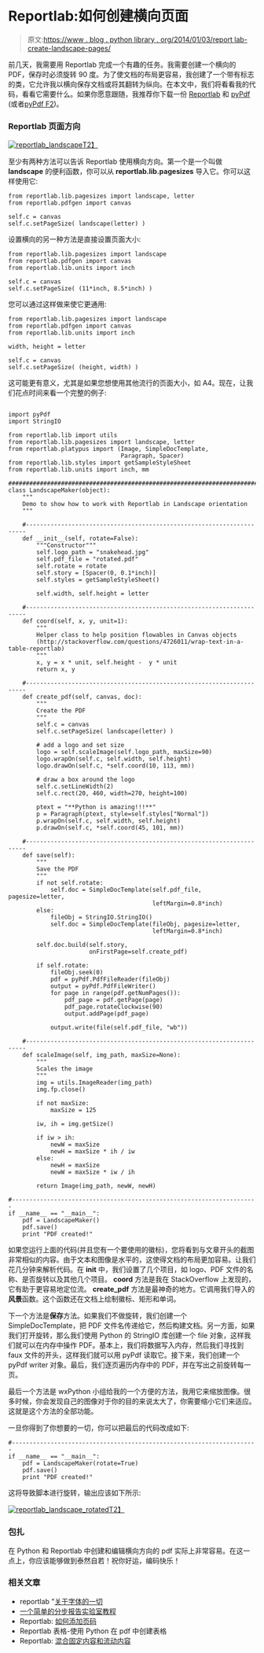 # Reportlab:如何创建横向页面

> 原文:[https://www . blog . python library . org/2014/01/03/report lab-create-landscape-pages/](https://www.blog.pythonlibrary.org/2014/01/03/reportlab-create-landscape-pages/)

前几天，我需要用 Reportlab 完成一个有趣的任务。我需要创建一个横向的 PDF，保存时必须旋转 90 度。为了使文档的布局更容易，我创建了一个带有标志的类，它允许我以横向保存文档或将其翻转为纵向。在本文中，我们将看看我的代码，看看它需要什么。如果你愿意跟随，我推荐你下载一份 [Reportlab](http://www.reportlab.com/) 和 [pyPdf](http://pybrary.net/pyPdf/) (或者[pyPdf F2](https://github.com/mstamy2/PyPDF2))。

### Reportlab 页面方向

[![reportlab_landscape](../Images/2850dd2f5a348328ca07f779628ae533.png)T2】](https://www.blog.pythonlibrary.org/wp-content/uploads/2014/01/reportlab_landscape.png)

至少有两种方法可以告诉 Reportlab 使用横向方向。第一个是一个叫做 **landscape** 的便利函数，你可以从 **reportlab.lib.pagesizes** 导入它。你可以这样使用它:

```
from reportlab.lib.pagesizes import landscape, letter
from reportlab.pdfgen import canvas

self.c = canvas
self.c.setPageSize( landscape(letter) )

```

设置横向的另一种方法是直接设置页面大小:

```
from reportlab.lib.pagesizes import landscape
from reportlab.pdfgen import canvas
from reportlab.lib.units import inch

self.c = canvas
self.c.setPageSize( (11*inch, 8.5*inch) )

```

您可以通过这样做来使它更通用:

```
from reportlab.lib.pagesizes import landscape
from reportlab.pdfgen import canvas
from reportlab.lib.units import inch

width, height = letter

self.c = canvas
self.c.setPageSize( (height, width) )

```

这可能更有意义，尤其是如果您想使用其他流行的页面大小，如 A4。现在，让我们花点时间来看一个完整的例子:

```

import pyPdf
import StringIO

from reportlab.lib import utils
from reportlab.lib.pagesizes import landscape, letter
from reportlab.platypus import (Image, SimpleDocTemplate, 
                                Paragraph, Spacer)
from reportlab.lib.styles import getSampleStyleSheet
from reportlab.lib.units import inch, mm

########################################################################
class LandscapeMaker(object):
    """
    Demo to show how to work with Reportlab in Landscape orientation
    """

    #----------------------------------------------------------------------
    def __init__(self, rotate=False):
        """Constructor"""
        self.logo_path = "snakehead.jpg"
        self.pdf_file = "rotated.pdf"
        self.rotate = rotate
        self.story = [Spacer(0, 0.1*inch)]
        self.styles = getSampleStyleSheet()

        self.width, self.height = letter

    #----------------------------------------------------------------------
    def coord(self, x, y, unit=1):
        """
        Helper class to help position flowables in Canvas objects
        (http://stackoverflow.com/questions/4726011/wrap-text-in-a-table-reportlab)
        """
        x, y = x * unit, self.height -  y * unit
        return x, y

    #----------------------------------------------------------------------
    def create_pdf(self, canvas, doc):
        """
        Create the PDF
        """
        self.c = canvas
        self.c.setPageSize( landscape(letter) )

        # add a logo and set size
        logo = self.scaleImage(self.logo_path, maxSize=90)
        logo.wrapOn(self.c, self.width, self.height)
        logo.drawOn(self.c, *self.coord(10, 113, mm))

        # draw a box around the logo
        self.c.setLineWidth(2)
        self.c.rect(20, 460, width=270, height=100)

        ptext = "**Python is amazing!!!**"
        p = Paragraph(ptext, style=self.styles["Normal"])
        p.wrapOn(self.c, self.width, self.height)
        p.drawOn(self.c, *self.coord(45, 101, mm))

    #----------------------------------------------------------------------
    def save(self):
        """
        Save the PDF
        """
        if not self.rotate:
            self.doc = SimpleDocTemplate(self.pdf_file, pagesize=letter,
                                         leftMargin=0.8*inch)
        else:
            fileObj = StringIO.StringIO()
            self.doc = SimpleDocTemplate(fileObj, pagesize=letter,
                                         leftMargin=0.8*inch)

        self.doc.build(self.story, 
                       onFirstPage=self.create_pdf)

        if self.rotate:
            fileObj.seek(0)
            pdf = pyPdf.PdfFileReader(fileObj)
            output = pyPdf.PdfFileWriter()
            for page in range(pdf.getNumPages()):
                pdf_page = pdf.getPage(page)
                pdf_page.rotateClockwise(90)
                output.addPage(pdf_page)

            output.write(file(self.pdf_file, "wb"))

    #----------------------------------------------------------------------
    def scaleImage(self, img_path, maxSize=None):
        """
        Scales the image
        """
        img = utils.ImageReader(img_path)
        img.fp.close()

        if not maxSize:
            maxSize = 125

        iw, ih = img.getSize()

        if iw > ih:
            newW = maxSize
            newH = maxSize * ih / iw
        else:
            newH = maxSize
            newW = maxSize * iw / ih

        return Image(img_path, newW, newH)

#----------------------------------------------------------------------
if __name__ == "__main__":
    pdf = LandscapeMaker()
    pdf.save()
    print "PDF created!"

```

如果您运行上面的代码(并且您有一个要使用的徽标)，您将看到与文章开头的截图非常相似的内容。由于文本和图像是水平的，这使得文档的布局更加容易。让我们花几分钟来解析代码。在 **init** 中，我们设置了几个项目，如 logo、PDF 文件的名称、是否旋转以及其他几个项目。 **coord** 方法是我在 StackOverflow 上发现的，它有助于更容易地定位流。 **create_pdf** 方法是最神奇的地方。它调用我们导入的**风景**函数。这个函数还在文档上绘制徽标、矩形和单词。

下一个方法是**保存**方法。如果我们不做旋转，我们创建一个 SimpleDocTemplate，把 PDF 文件名传递给它，然后构建文档。另一方面，如果我们打开旋转，那么我们使用 Python 的 StringIO 库创建一个 file 对象，这样我们就可以在内存中操作 PDF。基本上，我们将数据写入内存，然后我们寻找到 faux 文件的开头，这样我们就可以用 pyPdf 读取它。接下来，我们创建一个 pyPdf writer 对象。最后，我们逐页遍历内存中的 PDF，并在写出之前旋转每一页。

最后一个方法是 wxPython 小组给我的一个方便的方法，我用它来缩放图像。很多时候，你会发现自己的图像对于你的目的来说太大了，你需要缩小它们来适应。这就是这个方法的全部功能。

一旦你得到了你想要的一切，你可以把最后的代码改成如下:

```
#----------------------------------------------------------------------
if __name__ == "__main__":
    pdf = LandscapeMaker(rotate=True)
    pdf.save()
    print "PDF created!"

```

这将导致脚本进行旋转，输出应该如下所示:

[![reportlab_landscape_rotated](../Images/c9b115b50563aee59861002bf186c09a.png)T2】](https://www.blog.pythonlibrary.org/wp-content/uploads/2014/01/reportlab_landscape_rotated.png)

### 包扎

在 Python 和 Reportlab 中创建和编辑横向方向的 pdf 实际上非常容易。在这一点上，你应该能够做到泰然自若！祝你好运，编码快乐！

### 相关文章

*   reportlab "[关于字体的一切](https://www.blog.pythonlibrary.org/2013/07/19/reportlab-all-about-fonts/)
*   [一个简单的分步报告实验室教程](https://www.blog.pythonlibrary.org/2010/03/08/a-simple-step-by-step-reportlab-tutorial/)
*   Reportlab: [如何添加页码](https://www.blog.pythonlibrary.org/2013/08/12/reportlab-how-to-add-page-numbers/)
*   Reportlab 表格-使用 Python 在 pdf 中创建表格
*   Reportlab: [混合固定内容和流动内容](https://www.blog.pythonlibrary.org/2012/06/27/reportlab-mixing-fixed-content-and-flowables/)